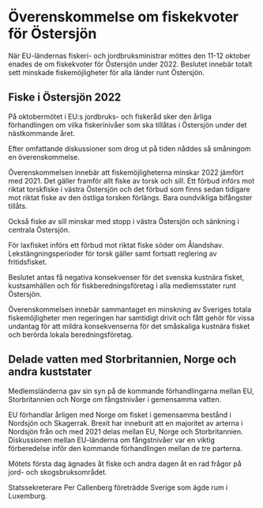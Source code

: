 # Överenskommelse om fiskekvoter för Östersjön

När EU-ländernas fiskeri- och jordbruksministrar möttes den 11-12 oktober enades de om fiskekvoter för Östersjön under 2022. Beslutet innebär totalt sett minskade fiskemöjligheter för alla länder runt Östersjön.

## Fiske i Östersjön 2022

På oktobermötet i EU:s jordbruks- och fiskeråd sker den årliga förhandlingen om vilka fiskerinivåer som ska tillåtas i Östersjön under det nästkommande året.

Efter omfattande diskussioner som drog ut på tiden nåddes så småningom en överenskommelse.

Överenskommelsen innebär att fiskemöjligheterna minskar 2022 jämfört med 2021. Det gäller framför allt fiske av torsk och sill. Ett förbud införs mot riktat torskfiske i västra Östersjön och det förbud som finns sedan tidigare mot riktat fiske av den östliga torsken förlängs. Bara oundvikliga bifångster tillåts.

Också fiske av sill minskar med stopp i västra Östersjön och sänkning i centrala Östersjön.

För laxfisket införs ett förbud mot riktat fiske söder om Ålandshav. Lekstängningsperioder för torsk gäller samt fortsatt reglering av fritidsfisket.

Beslutet antas få negativa konsekvenser för det svenska kustnära fisket, kustsamhällen och för fiskberedningsföretag i alla medlemsstater runt Östersjön.

Överenskommelsen innebär sammantaget en minskning av Sveriges totala fiskemöjligheter men regeringen har samtidigt drivit och fått gehör för vissa undantag för att mildra konsekvenserna för det småskaliga kustnära fisket och berörda lokala beredningsföretag.

## Delade vatten med Storbritannien, Norge och andra kuststater

Medlemsländerna gav sin syn på de kommande förhandlingarna mellan EU, Storbritannien och Norge om fångstnivåer i gemensamma vatten.

EU förhandlar årligen med Norge om fisket i gemensamma bestånd i Nordsjön och Skagerrak. Brexit har inneburit att en majoritet av arterna i Nordsjön från och med 2021 delas mellan EU, Norge och Storbritannien. Diskussionen mellan EU-länderna om fångstnivåer var en viktig förberedelse inför den kommande förhandlingen mellan de tre parterna.

Mötets första dag ägnades åt fiske och andra dagen åt en rad frågor på jord- och skogsbruksområdet.

Statssekreterare Per Callenberg företrädde Sverige som ägde rum i Luxemburg.
